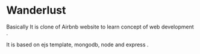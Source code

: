 # Wanderlust
Basically It is clone of Airbnb website to learn concept of web development .

It is based on ejs template,  mongodb, node and express .
 
